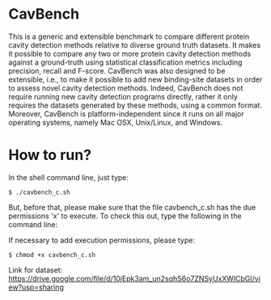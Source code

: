 # CavBench
This is a generic and extensible benchmark to compare different protein cavity detection methods relative to diverse ground truth datasets. It makes it possible to compare any two or more protein cavity detection methods against a ground-truth using statistical classification metrics including precision, recall and F-score. CavBench was also designed to be extensible, i.e., to make it possible to add new binding-site datasets in order to assess novel  cavity detection methods. Indeed, CavBench does not require running new cavity detection programs directly, rather it only requires the datasets generated by these methods, using a common format. Moreover, CavBench is platform-independent since it runs on all major operating systems, namely Mac OSX, Unix/Linux, and Windows.
# How to run?
In the shell command line, just type:

<code>$ ./cavbench_c.sh</code>
 
But, before that, please make sure that the file cavbench_c.sh has the due permissions 'x' to execute. To check this out, type the following in the command line:

If necessary to add execution permissions, please type:

<code>$ chmod +x cavbench_c.sh</code>  


Link for dataset: https://drive.google.com/file/d/10jEpk3am_un2sqhS6o7ZNSyUxXWlCbGI/view?usp=sharing
